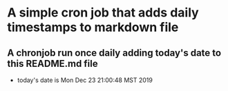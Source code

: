 A simple cron job that adds daily timestamps to markdown file
============================================================
## A chronjob run once daily adding today's date to this README.md file
* today's date is Mon Dec 23 21:00:48 MST 2019
